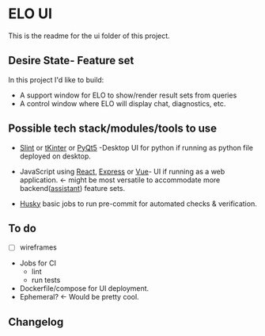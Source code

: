 # ELO UI

This is the readme for the ui folder of this project. 

## Desire State- Feature set

In this project I'd like to build:

- A support window for ELO to show/render result sets from queries
- A control window where ELO will display chat, diagnostics, etc.

## Possible tech stack/modules/tools to use

- [Slint](https://slint.dev/) or [tKinter]() or [PyQt5](https://pypi.org/project/PyQt5/) -Desktop UI for python if running as python file deployed on desktop.

- JavaScript using [React](https://react.dev/), [Express](https://expressjs.com/) or [Vue](https://nextjs.org/)- UI if running as a web application. <- might be most versatile to accommodate more backend([assistant](https://github.com/roderick-bishop11/ELO/tree/main/assistant)) feature sets.

- [Husky](https://typicode.github.io/husky/) basic jobs to run pre-commit for automated checks & verification.

## To do

- [ ] wireframes
- Jobs for CI
  - lint
  - run tests
- Dockerfile/compose for UI deployment.
- Ephemeral? <- Would be pretty cool.

## Changelog
